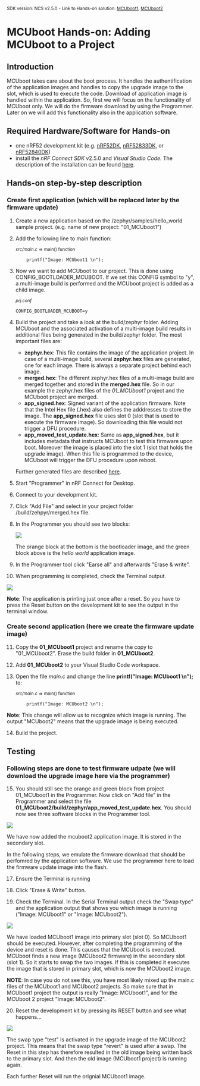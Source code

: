 <sup>SDK version: NCS v2.5.0 - Link to Hands-on solution: [MCUboot1](https://github.com/ChrisKurz/MCUboot/tree/main/Workspace/NCSv2.5.0/01_MCUboot1), [MCUboot2](https://github.com/ChrisKurz/MCUboot/tree/main/Workspace/NCSv2.5.0/01_MCUboot2)</sup>

# MCUboot Hands-on:  Adding MCUboot to a Project

## Introduction

MCUboot takes care about the boot process. It handles the authentification of the application images and handles to copy the upgrade image to the slot, which is used to execute the code. Download of application image is handled within the application. 
So, first we will focus on the functionality of MCUboot only. We will do the firmware download by using the Programmer. Later on we will add this functionality also in the application software.

## Required Hardware/Software for Hands-on
- one nRF52 development kit (e.g. [nRF52DK](https://www.nordicsemi.com/Products/Development-hardware/nRF52-DK), [nRF52833DK](https://www.nordicsemi.com/Products/Development-hardware/nRF52833-DK), or [nRF52840DK](https://www.nordicsemi.com/Products/Development-hardware/nRF52840-DK))
- install the _nRF Connect SDK_ v2.5.0 and _Visual Studio Code_. The description of the installation can be found [here](https://developer.nordicsemi.com/nRF_Connect_SDK/doc/2.5.0/nrf/getting_started/assistant.html#).

## Hands-on step-by-step description 

### Create first application (which will be replaced later by the firmware update)

1) Create a new application based on the /zephyr/samples/hello_world sample project. (e.g. name of new project: "01_MCUboot1")

2) Add the following line to main function:

	<sup>_src/main.c_ => main() function</sup>

           printf("Image: MCUboot1 \n");

3) Now we want to add MCUboot to our project. This is done using CONFIG_BOOTLOADER_MCUBOOT. If we set this CONFIG symbol to "y", a multi-image build is performed and the MCUboot project is added as a child image. 

	<sup>_prj.conf_</sup>

       CONFIG_BOOTLOADER_MCUBOOT=y

4) Build the project and take a look at the build/zephyr folder. Adding MCUboot and the associated activation of a multi-image build results in additional files being generated in the build/zephyr folder. The most important files are:

   - __zephyr.hex__: This file contains the image of the application project. In case of a multi-image build, several __zephyr.hex__ files are generated, one for each image. There is always a separate project behind each image.
   - __merged.hex__: The different zephyr.hex files of a multi-image build are merged together and stored in the __merged.hex__ file. So in our example the zephyr.hex files of the _01_MCUboot1_ project and the MCUboot project are merged. 
   - __app_signed.hex__: Signed variant of the application firmware. Note that the Intel Hex file (.hex) also defines the adddresses to store the image. The __app_signed.hex__ file uses slot 0 (slot that is used to execute the firmware image). So downloading this file would not trigger a DFU procedure. 
   - __app_moved_test_update.hex__: Same as __app_signed.hex__, but it includes metadata that instructs MCUboot to test this firmware upon boot. Moreover the image is placed into the slot 1 (slot that holds the upgrade image). When this file is programmed to the device, MCUboot will trigger the DFU procedure upon reboot.
   
   Further generated files are described [here](https://developer.nordicsemi.com/nRF_Connect_SDK/doc/2.5.0/nrf/config_and_build/config_and_build_system.html#output-build-files).

5) Start "Programmer" in nRF Connect for Desktop. 

6) Connect to your development kit. 

7) Click "Add File" and select in your project folder /build/zehpyr/merged.hex file.

8) In the Programmer you should see two blocks:

   ![](images/HO1-programmer_mcuboot1_NCSv2.5.0.jpg)

   The orange block at the bottom is the bootloader image, and the green block above is the _hello world_ application image. 

9) In the Programmer tool click "Earse all" and afterwards "Erase & write".

10) When programming is completed, check the Terminal output. 

   ![](images/HO1-terminal_mcuboot1_NCSv2.5.0.jpg)

   __Note__: The application is printing just once after a reset. So you have to press the Reset button on the development kit to see the output in the terminal window.


### Create second application (here we create the firmware update image)

11) Copy the __01_MCUboot1__ project and rename the copy to "01_MCUboot2". Erase the build folder in __01_MCUboot2__.

12) Add __01_MCUboot2__ to your Visual Studio Code workspace.

13) Open the file _main.c_ and change the line __printf("Image: MCUboot1 \n");__ to:

	<sup>_src/main.c_ => main() function</sup>

            printf("Image: MCUboot2 \n"); 

   __Note__: This change will allow us to recognize which image is running. The output "MCUboot2" means that the upgrade image is being executed.

14) Build the project. 

## Testing

### Following steps are done to test firmware udpate (we will download the upgrade image here via the programmer)

15) You should still see the orange and green block from project 01_MCUboot1 in the Programmer. Now click on "Add file" in the Programmer and select the file __01_MCUboot2/build/zephyr/app_moved_test_update.hex__. You should now see three software blocks in the Programmer tool. 

   ![](images/HO1-programmer_mcuboot2_NCSv2.5.0.jpg)

   We have now added the mcuboot2 application image. It is stored in the secondary slot. 

   In the following steps, we emulate the firmware download that should be perfomred by the application software. We use the programmer here to load the firmware update image into the flash.

17) Ensure the Terminal is running

18) Click "Erase & Write" button.

19) Check the Terminal. In the Serial Terminal output check the "Swap type" and the application output that shows you which image is running ("Image: MCUboot1" or "Image: MCUboot2").

   ![](images/HO1-terminal_mcuboot2_step1_NCSv2.5.0.jpg)

   We have loaded MCUboot1 image into primary slot (slot 0). So MCUboot1 should be executed. However, after completing the programming of the device and reset is done. This causes that the MCUboot is executed. MCUboot finds a new image (MCUboot2 firmware) in the secondary slot (slot 1). So it starts to swap the two images. If this is completed it executes the image that is stored in primary slot, which is now the MCUboot2 image.

   __NOTE__: In case you do not see this, you have most likely mixed up the main.c files of the MCUboot1 and MCUboot2 projects. So make sure that in MCUboot1 project the output is really "Image: MCUboot1", and for the MCUboot 2 project "Image: MCUboot2".

20) Reset the development kit by pressing its RESET button and see what happens...

   ![](images/HO1-terminal_mcuboot2_step2_NCSv2.5.0.jpg)

   The swap type "test" is activated in the upgrade image of the MCUboot2 project. This means that the swap type "revert" is used after a swap. The Reset in this step has therefore resulted in the old image being written back to the primary slot. And then the old image (MCUboot1 project) is running again. 

   Each further Reset will run the orignial MCUboot1 image.
